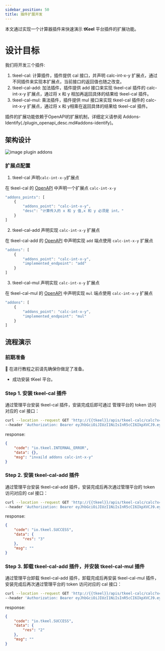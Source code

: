 ```yaml
---
sidebar_position: 50
title: 插件扩展开发
---
```


本文通过实现一个计算器插件来快速演示 **tKeel** 平台插件的扩展功能。

# 设计目标

我们将开发三个插件:
1. tkeel-cal: 计算插件，插件提供 cal 接口，并声明 calc-int-x-y 扩展点，通过不同插件来实现本扩展点，当前接口的返回值也随之改变。
2. tkeel-cal-add: 加法插件，插件提供 add 接口来实现 tkeel-cal 插件的 calc-int-x-y 扩展点，通过将 x 和 y 相加再返回具体的结果给 tkeel-cal 插件。
3. tkeel-cal-mul: 乘法插件，插件提供 mul 接口来实现 tkeel-cal 插件的 calc-int-x-y 扩展点，通过将 x 和 y相乘在返回具体的结果给 tkeel-cal 插件。

插件的扩展功能依赖于OpenAPI的扩展机制，详细定义请参阅 Addons-Identify(./plugin_openapi_desc.md#addons-identify)。

## 架构设计

![image plugin addons](/images/plugins/plugin-addon.png)


### 扩展点配置

1. tkeel-cal 声明`calc-int-x-y`扩展点
   
在 tkeel-cal 的 [OpenAPI](../../appendix/openapi.md) 中声明一个扩展点 `calc-int-x-y`

```jsx title="https://github.com/tkeel-io/quickstarts/blob/main/tkeel-addons/tkeel-calc/tkeel-calc.py#L24-L29"
"addons_points": [
    {
        "addons_point": "calc-int-x-y",
        "desc": "计算传入的 x 和 y 值,x 和 y 必须是 int。"
    }
]
```

2. tkeel-cal-add 声明实现 `calc-int-x-y` 扩展点

在 tkeel-cal-add 的 [OpenAPI](../../appendix/openapi.md) 中声明实现 `add` 端点使用 `calc-int-x-y` 扩展点

```jsx title="https://github.com/tkeel-io/quickstarts/blob/main/tkeel-addons/tkeel-calc-add/tkeel-calc-add.py#L23-L28"
"addons": [
    {
        "addons_point": "calc-int-x-y",
        "implemented_endpoint": "add"
    }
]
```


3. tkeel-cal-mul 声明实现 `calc-int-x-y` 扩展点

在 tkeel-cal-mul 的 [OpenAPI](../../appendix/openapi.md) 中声明实现 `mul` 端点使用 `calc-int-x-y` 扩展点

```jsx title="https://github.com/tkeel-io/quickstarts/blob/main/tkeel-addons/tkeel-calc-mul/tkeel-calc-mul.py#L23-L28"
"addons": [
    {
        "addons_point": "calc-int-x-y",
        "implemented_endpoint": "mul"
    }
]
```

## 流程演示

### 前期准备
🔧 在进行教程之前请先确保你做足了准备。
* 成功安装 tKeel 平台。

### Step 1. 安装 tkeel-cal 插件
通过管理平台安装 tkeel-cal 插件，安装完成后即可通过 管理平台的 token 访问对应的 cal 接口：
```bash
curl --location --request GET 'http://{{tkeel}}/apis/tkeel-calc/calc?x=1&y=2' \
--header 'Authorization: Bearer eyJhbGciOiJIUzI1NiIsInR5cCI6IkpXVCJ9.eyJhdWQiOiJ0S2VlbCIsImV4cCI6IjIwMjItMDQtMTFUMDg6NTA6MTIuOTIzNTk1NjY3WiIsImlhdCI6IjIwMjItMDQtMTFUMDc6NTA6MTIuOTIzNTk1NjY3WiIsImlzcyI6InJ1ZGRlciIsImp0aSI6IjZlM2NkYmMzLTNkZjItNDkwMS04NzIzLTdiMTg3ZWNiMWY4NyIsIm5iZiI6IjIwMjItMDQtMTFUMDc6NTA6MTIuOTIzNTk1NjY3WiIsInN1YiI6ImFkbWluIn0.kjqjq_zB8iEm3pZGb7f31PiPVK2xrvkQ2XypadYYQnQ'
```

response:
```json
{
    "code": "io.tkeel.INTERNAL_ERROR",
    "data": {},
    "msg": "invaild addons calc-int-x-y"
}
```

### Step 2. 安装 tkeel-cal-add 插件
通过管理平台安装 tkeel-cal-add 插件，安装完成后再次通过管理平台的 token 访问对应的 cal 接口：
```bash
curl --location --request GET 'http://{{tkeel}}/apis/tkeel-calc/calc?x=1&y=2' \
--header 'Authorization: Bearer eyJhbGciOiJIUzI1NiIsInR5cCI6IkpXVCJ9.eyJhdWQiOiJ0S2VlbCIsImV4cCI6IjIwMjItMDQtMTFUMDg6NTA6MTIuOTIzNTk1NjY3WiIsImlhdCI6IjIwMjItMDQtMTFUMDc6NTA6MTIuOTIzNTk1NjY3WiIsImlzcyI6InJ1ZGRlciIsImp0aSI6IjZlM2NkYmMzLTNkZjItNDkwMS04NzIzLTdiMTg3ZWNiMWY4NyIsIm5iZiI6IjIwMjItMDQtMTFUMDc6NTA6MTIuOTIzNTk1NjY3WiIsInN1YiI6ImFkbWluIn0.kjqjq_zB8iEm3pZGb7f31PiPVK2xrvkQ2XypadYYQnQ'
```

response:
```json
{
    "code": "io.tkeel.SUCCESS",
    "data": {
        "res": "3"
    },
    "msg": ""
}
```

### Step 3. 卸载 tkeel-cal-add 插件，并安装 tkeel-cal-mul 插件
通过管理平台卸载 tkeel-cal-add 插件，卸载完成后再安装 tkeel-cal-mul 插件，安装完成后再次通过管理平台的 token 访问对应的 cal 接口：
```bash
curl --location --request GET 'http://{{tkeel}}/apis/tkeel-calc/calc?x=1&y=2' \
--header 'Authorization: Bearer eyJhbGciOiJIUzI1NiIsInR5cCI6IkpXVCJ9.eyJhdWQiOiJ0S2VlbCIsImV4cCI6IjIwMjItMDQtMTFUMDg6NTA6MTIuOTIzNTk1NjY3WiIsImlhdCI6IjIwMjItMDQtMTFUMDc6NTA6MTIuOTIzNTk1NjY3WiIsImlzcyI6InJ1ZGRlciIsImp0aSI6IjZlM2NkYmMzLTNkZjItNDkwMS04NzIzLTdiMTg3ZWNiMWY4NyIsIm5iZiI6IjIwMjItMDQtMTFUMDc6NTA6MTIuOTIzNTk1NjY3WiIsInN1YiI6ImFkbWluIn0.kjqjq_zB8iEm3pZGb7f31PiPVK2xrvkQ2XypadYYQnQ'
```

response:
```json
{
    "code": "io.tkeel.SUCCESS",
    "data": {
        "res": "2"
    },
    "msg": ""
}
```
